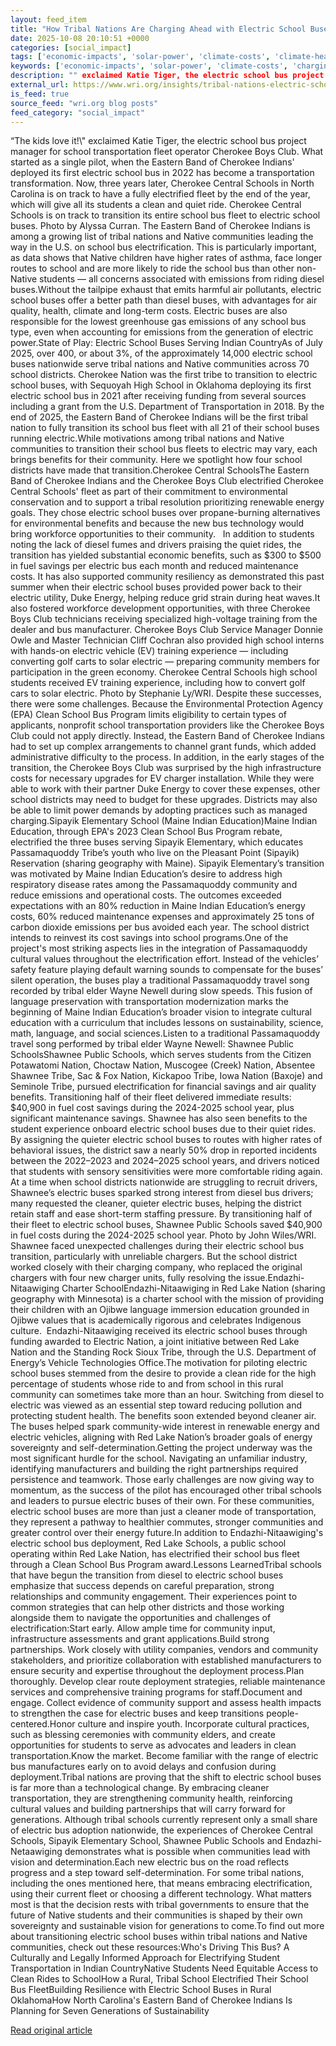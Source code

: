 ```yaml
---
layout: feed_item
title: "How Tribal Nations Are Charging Ahead with Electric School Buses"
date: 2025-10-08 20:10:51 +0000
categories: [social_impact]
tags: ['economic-impacts', 'solar-power', 'climate-costs', 'climate-health', 'extreme-weather', 'public-health', 'clean-energy', 'urgent', 'heatwave', 'renewable-energy']
keywords: ['economic-impacts', 'solar-power', 'climate-costs', 'charging', 'climate-health', 'tribal', 'extreme-weather', 'nations']
description: "" exclaimed Katie Tiger, the electric school bus project manager for school transportation fleet operator Cherokee Boys Club"
external_url: https://www.wri.org/insights/tribal-nations-electric-school-bus-transition
is_feed: true
source_feed: "wri.org blog posts"
feed_category: "social_impact"
---
```


“The kids love it!\\" exclaimed Katie Tiger, the electric school bus project manager for school transportation fleet operator Cherokee Boys Club. What started as a single pilot, when the Eastern Band of Cherokee Indians' deployed its first electric school bus in 2022 has become a transportation transformation. Now, three years later, Cherokee Central Schools in North Carolina is on track to have a fully electrified fleet by the end of the year, which will give all its students a clean and quiet ride. Cherokee Central Schools is on track to transition its entire school bus fleet to electric school buses. Photo by Alyssa Curran. The Eastern Band of Cherokee Indians is among a growing list of tribal nations and Native communities leading the way in the U.S. on school bus electrification. This is particularly important, as data shows that Native children have higher rates of asthma, face longer routes to school and are more likely to ride the school bus than other non-Native students — all concerns associated with emissions from riding diesel buses.Without the tailpipe exhaust that emits harmful air pollutants, electric school buses offer a better path than diesel buses, with advantages for air quality, health, climate and long-term costs. Electric buses are also responsible for the lowest greenhouse gas emissions of any school bus type, even when accounting for emissions from the generation of electric power.State of Play: Electric School Buses Serving Indian CountryAs of July 2025, over 400, or about 3%, of the approximately 14,000 electric school buses nationwide serve tribal nations and Native communities across 70 school districts. Cherokee Nation was the first tribe to transition to electric school buses, with Sequoyah High School in Oklahoma deploying its first electric school bus in 2021 after receiving funding from several sources including a grant from the U.S. Department of Transportation in 2018. By the end of 2025, the Eastern Band of Cherokee Indians will be the first tribal nation to fully transition its school bus fleet with all 21 of their school buses running electric.While motivations among tribal nations and Native communities to transition their school bus fleets to electric may vary, each brings benefits for their community. Here we spotlight how four school districts have made that transition.Cherokee Central SchoolsThe Eastern Band of Cherokee Indians and the Cherokee Boys Club electrified Cherokee Central Schools' fleet as part of their commitment to environmental conservation and to support a tribal resolution prioritizing renewable energy goals. They chose electric school buses over propane-burning alternatives for environmental benefits and because the new bus technology would bring workforce opportunities to their community. &nbsp; In addition to students noting the lack of diesel fumes and drivers praising the quiet rides, the transition has yielded substantial economic benefits, such as $300 to $500 in fuel savings per electric bus each month and reduced maintenance costs. It has also supported community resiliency as demonstrated this past summer when their electric school buses provided power back to their electric utility, Duke Energy, helping reduce grid strain during heat waves.It also fostered workforce development opportunities, with three Cherokee Boys Club technicians receiving specialized high-voltage training from the dealer and bus manufacturer. Cherokee Boys Club Service Manager Donnie Owle and Master Technician Cliff Cochran also provided high school interns with hands-on electric vehicle (EV) training experience — including converting golf carts to solar electric — preparing community members for participation in the green economy. Cherokee Central Schools high school students received EV training experience, including how to convert golf cars to solar electric. Photo by Stephanie Ly/WRI. Despite these successes, there were some challenges. Because the Environmental Protection Agency (EPA) Clean School Bus Program limits eligibility to certain types of applicants, nonprofit school transportation providers like the Cherokee Boys Club could not apply directly. Instead, the Eastern Band of Cherokee Indians had to set up complex arrangements to channel grant funds, which added administrative difficulty to the process. In addition, in the early stages of the transition, the Cherokee Boys Club was surprised by the high infrastructure costs for necessary upgrades for EV charger installation. While they were able to work with their partner Duke Energy to cover these expenses, other school districts may need to budget for these upgrades. Districts may also be able to limit power demands by adopting practices such as managed charging.Sipayik Elementary School (Maine Indian Education)Maine Indian Education, through EPA's 2023 Clean School Bus Program rebate, electrified the three buses serving Sipayik Elementary, which educates Passamaquoddy Tribe’s youth who live on the Pleasant Point (Sipayik) Reservation (sharing geography with Maine). Sipayik Elementary’s transition was motivated by Maine Indian Education’s desire to address high respiratory disease rates among the Passamaquoddy community and reduce emissions and operational costs. The outcomes exceeded expectations with an 80% reduction in Maine Indian Education’s energy costs, 60% reduced maintenance expenses and approximately 25 tons of carbon dioxide emissions per bus avoided each year. The school district intends to reinvest its cost savings into school programs.One of the project's most striking aspects lies in the integration of Passamaquoddy cultural values throughout the electrification effort. Instead of the vehicles’ safety feature playing default warning sounds to compensate for the buses’ silent operation, the buses play a traditional Passamaquoddy travel song recorded by tribal elder Wayne Newell during slow speeds. This fusion of language preservation with transportation modernization marks the beginning of Maine Indian Education’s broader vision to integrate cultural education with a curriculum that includes lessons on sustainability, science, math, language, and social sciences.Listen to a traditional Passamaquoddy travel song performed by tribal elder Wayne Newell: Shawnee Public SchoolsShawnee Public Schools, which serves students from the Citizen Potawatomi Nation, Choctaw Nation, Muscogee (Creek) Nation, Absentee Shawnee Tribe, Sac &amp; Fox Nation, Kickapoo Tribe, Iowa Nation (Baxoje) and Seminole Tribe, pursued electrification for financial savings and air quality benefits. Transitioning half of their fleet delivered immediate results: $40,900 in fuel cost savings during the 2024-2025 school year, plus significant maintenance savings. Shawnee has also seen benefits to the student experience onboard electric school buses due to their quiet rides. By assigning the quieter electric school buses to routes with higher rates of behavioral issues, the district saw a nearly 50% drop in reported incidents between the 2022–2023 and 2024–2025 school years, and drivers noticed that students with sensory sensitivities were more comfortable riding again. At a time when school districts nationwide are struggling to recruit drivers, Shawnee’s electric buses sparked strong interest from diesel bus drivers; many requested the cleaner, quieter electric buses, helping the district retain staff and ease short-term staffing pressure. By transitioning half of their fleet to electric school buses, Shawnee Public Schools saved $40,900 in fuel costs during the 2024-2025 school year. Photo by John Wiles/WRI. Shawnee faced unexpected challenges during their electric school bus transition, particularly with unreliable chargers. But the school district worked closely with their charging company, who replaced the original chargers with four new charger units, fully resolving the issue.Endazhi-Nitaawiging Charter SchoolEndazhi-Nitaawiging in Red Lake Nation (sharing geography with Minnesota) is a charter school with the mission of providing their children with an Ojibwe language immersion education grounded in Ojibwe values that is academically rigorous and celebrates Indigenous culture.&nbsp; Endazhi-Nitaawiging received its electric school buses through funding awarded to Electric Nation, a joint initiative between Red Lake Nation and the Standing Rock Sioux Tribe, through the U.S. Department of Energy’s Vehicle Technologies Office.The motivation for piloting electric school buses stemmed from the desire to provide a clean ride for the high percentage of students whose ride to and from school in this rural community can sometimes take more than an hour. Switching from diesel to electric was viewed as an essential step toward reducing pollution and protecting student health. The benefits soon extended beyond cleaner air. The buses helped spark community-wide interest in renewable energy and electric vehicles, aligning with Red Lake Nation’s broader goals of energy sovereignty and self-determination.Getting the project underway was the most significant hurdle for the school. Navigating an unfamiliar industry, identifying manufacturers and building the right partnerships required persistence and teamwork. Those early challenges are now giving way to momentum, as the success of the pilot has encouraged other tribal schools and leaders to pursue electric buses of their own. For these communities, electric school buses are more than just a cleaner mode of transportation, they represent a pathway to healthier commutes, stronger communities and greater control over their energy future.In addition to Endazhi-Nitaawiging's electric school bus deployment, Red Lake Schools, a public school operating within Red Lake Nation, has electrified their school bus fleet through a Clean School Bus Program award.Lessons LearnedTribal schools that have begun the transition from diesel to electric school buses emphasize that success depends on careful preparation, strong relationships and community engagement. Their experiences point to common strategies that can help other districts and those working alongside them to navigate the opportunities and challenges of electrification:Start early. Allow ample time for community input, infrastructure assessments and grant applications.Build strong partnerships. Work closely with utility companies, vendors and community stakeholders, and prioritize collaboration with established manufacturers to ensure security and expertise throughout the deployment process.Plan thoroughly. Develop clear route deployment strategies, reliable maintenance services and comprehensive training programs for staff.Document and engage. Collect evidence of community support and assess health impacts to strengthen the case for electric buses and keep transitions people-centered.Honor culture and inspire youth. Incorporate cultural practices, such as blessing ceremonies with community elders, and create opportunities for students to serve as advocates and leaders in clean transportation.Know the market. Become familiar with the range of electric bus manufactures early on to avoid delays and confusion during deployment.Tribal nations are proving that the shift to electric school buses is far more than a technological change. By embracing cleaner transportation, they are strengthening community health, reinforcing cultural values and building partnerships that will carry forward for generations. Although tribal schools currently represent only a small share of electric bus adoption nationwide, the experiences of Cherokee Central Schools, Sipayik Elementary School, Shawnee Public Schools and Endazhi-Netaawiging demonstrates what is possible when communities lead with vision and determination.Each new electric bus on the road reflects progress and a step toward self-determination. For some tribal nations, including the ones mentioned here, that means embracing electrification, using their current fleet or choosing a different technology. What matters most is that the decision rests with tribal governments to ensure that the future of Native students and their communities is shaped by their own sovereignty and sustainable vision for generations to come.To find out more about transitioning electric school buses within tribal nations and Native communities, check out these resources:Who's Driving This Bus? A Culturally and Legally Informed Approach for Electrifying Student Transportation in Indian CountryNative Students Need Equitable Access to Clean Rides to SchoolHow a Rural, Tribal School Electrified Their School Bus FleetBuilding Resilience with Electric School Buses in Rural OklahomaHow North Carolina's Eastern Band of Cherokee Indians Is Planning for Seven Generations of Sustainability

[Read original article](https://www.wri.org/insights/tribal-nations-electric-school-bus-transition)

